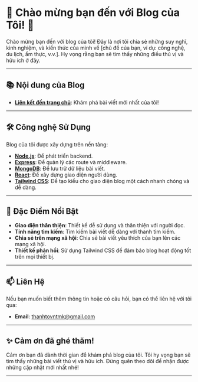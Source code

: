 # 🎉 Chào mừng bạn đến với Blog của Tôi! 🎉

Chào mừng bạn đến với blog của tôi! Đây là nơi tôi chia sẻ những suy nghĩ, kinh nghiệm, và kiến thức của mình về [chủ đề của bạn, ví dụ: công nghệ, du lịch, ẩm thực, v.v.]. Hy vọng rằng bạn sẽ tìm thấy những điều thú vị và hữu ích ở đây.

---

## 📚 Nội dung của Blog

- **[Liên kết đến trang chủ](https://blog-web-fe.vercel.app/)**: Khám phá bài viết mới nhất của tôi!


---

## 🛠️ Công nghệ Sử Dụng

Blog của tôi được xây dựng trên nền tảng:

- **[Node.js](https://nodejs.org)**: Để phát triển backend.
- **[Express](https://expressjs.com)**: Để quản lý các route và middleware.
- **[MongoDB](https://www.mongodb.com)**: Để lưu trữ dữ liệu bài viết.
- **[React](https://reactjs.org)**: Để xây dựng giao diện người dùng.
- **[Tailwind CSS](https://tailwindcss.com)**: Để tạo kiểu cho giao diện blog một cách nhanh chóng và dễ dàng.

---

## 🎨 Đặc Điểm Nổi Bật

- **Giao diện thân thiện**: Thiết kế dễ sử dụng và thân thiện với người đọc.
- **Tính năng tìm kiếm**: Tìm kiếm bài viết dễ dàng với thanh tìm kiếm.
- **Chia sẻ trên mạng xã hội**: Chia sẻ bài viết yêu thích của bạn lên các mạng xã hội.
- **Thiết kế phản hồi**: Sử dụng Tailwind CSS để đảm bảo blog hoạt động tốt trên mọi thiết bị.

---

## 📫 Liên Hệ

Nếu bạn muốn biết thêm thông tin hoặc có câu hỏi, bạn có thể liên hệ với tôi qua:

- **Email**: [thanhtovntmk@gmail.com](mailto:thanhtovntmk@gmail.com)


---

## ✨ Cảm ơn đã ghé thăm!

Cảm ơn bạn đã dành thời gian để khám phá blog của tôi. Tôi hy vọng bạn sẽ tìm thấy những bài viết thú vị và hữu ích. Đừng quên theo dõi để nhận được những cập nhật mới nhất nhé!

---
